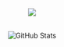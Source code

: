 <div align="center"><br><br>
<img src="https://capsule-render.vercel.app/api?type=venom&height=200&text=Expect%20the%20unexpected!&fontSize=40&color=0:6E1D0C,100&fontColor=D7D7D7"><br><br>

![GitHub Stats](https://github-readme-stats.vercel.app/api?username=kijmane&show_icons=true&hide=contribs,prs&cache_seconds=86400&theme=shadow_red)
</div>
